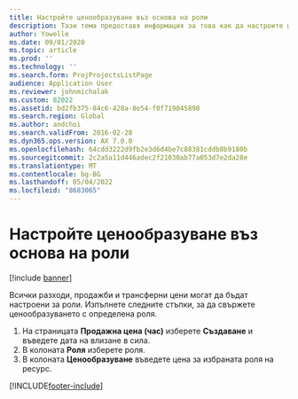 ```yaml
---
title: Настройте ценообразуване въз основа на роли
description: Тази тема предоставя информация за това как да настроите ценообразуване за конкретни роли.
author: Yowelle
ms.date: 09/01/2020
ms.topic: article
ms.prod: ''
ms.technology: ''
ms.search.form: ProjProjectsListPage
audience: Application User
ms.reviewer: johnmichalak
ms.custom: 82022
ms.assetid: bd2fb375-84c6-428a-8e54-f0f719045898
ms.search.region: Global
ms.author: andchoi
ms.search.validFrom: 2016-02-28
ms.dyn365.ops.version: AX 7.0.0
ms.openlocfilehash: 64cdd3222d9fb2e3d6d4be7c88381cddb8b9180b
ms.sourcegitcommit: 2c2a5a11d446adec2f21030ab77a053d7e2da28e
ms.translationtype: MT
ms.contentlocale: bg-BG
ms.lasthandoff: 05/04/2022
ms.locfileid: "8683065"
---
```

# <a name="set-up-role-based-pricing"></a>Настройте ценообразуване въз основа на роли

[!include [banner](../includes/banner.md)]

Всички разходи, продажби и трансферни цени могат да бъдат настроени за роли. Изпълнете следните стъпки, за да свържете ценообразуването с определена роля.

1. На страницата **Продажна цена (час)** изберете **Създаване** и въведете дата на влизане в сила.
2. В колоната **Роля** изберете роля.
3. В колоната **Ценообразуване** въведете цена за избраната роля на ресурс.


[!INCLUDE[footer-include](../includes/footer-banner.md)]